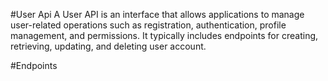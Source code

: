 #User Api
A User API is an interface that allows applications to manage user-related operations such as registration, authentication, profile management, and permissions.
It typically includes endpoints for creating, retrieving, updating, and deleting user account.

#Endpoints
